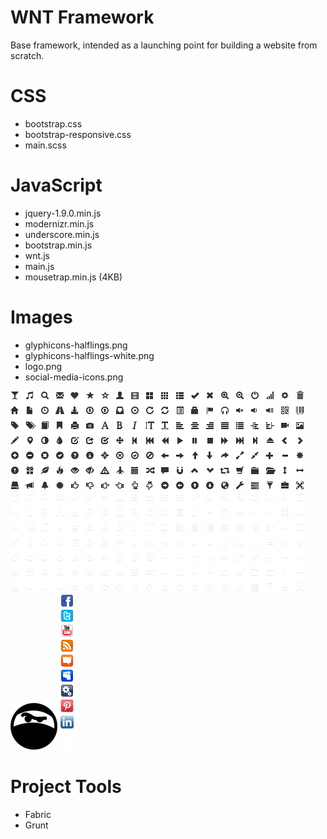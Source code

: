 WNT Framework
=============

Base framework, intended as a launching point for building a website from scratch.

# CSS
* bootstrap.css
* bootstrap-responsive.css
* main.scss

# JavaScript
* jquery-1.9.0.min.js
* modernizr.min.js
* underscore.min.js
* bootstrap.min.js
* wnt.js
* main.js
* mousetrap.min.js (4KB)

# Images
* glyphicons-halflings.png
* glyphicons-halflings-white.png
* logo.png
* social-media-icons.png

![](/images/glyphicons-halflings.png)
![](/images/glyphicons-halflings-white.png)
![](/images/logo.png)
![](/images/social-media-icons.png)

# Project Tools
* Fabric
* Grunt